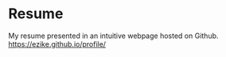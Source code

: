 # Resume

My resume presented in an intuitive webpage hosted on Github.
https://ezike.github.io/profile/


